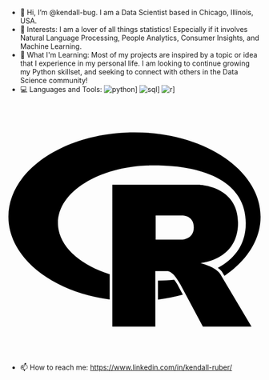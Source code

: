 - 👋 Hi, I’m @kendall-bug. I am a Data Scientist based in Chicago, Illinois, USA.
- 👀 Interests: I am a lover of all things statistics! Especially if it involves Natural Language Processing, People Analytics, Consumer Insights, and Machine Learning. 
- 🌱 What I'm Learning: Most of my projects are inspired by a topic or idea that I experience in my personal life. I am looking to continue growing my Python skillset, and seeking to connect with others in the Data Science community!
- 💻 Languages and Tools:
![python](https://img.shields.io/badge/GitHub-000000?style=for-the-badge&logo=pythonb&logoColor=white)]
![sql](https://img.shields.io/badge/GitHub-000000?style=for-the-badge&logo=sql&logoColor=white)]
![r](https://img.shields.io/badge/GitHub-000000?style=for-the-badge&logo=R&logoColor=white)]

<svg role="img" viewBox="0 0 24 24" xmlns="http://www.w3.org/2000/svg"><title>R</title><path d="M12 2.746c-6.627 0-12 3.599-12 8.037 0 3.897 4.144 7.144 9.64 7.88V16.26c-2.924-.915-4.925-2.755-4.925-4.877 0-3.035 4.084-5.494 9.12-5.494 5.038 0 8.757 1.683 8.757 5.494 0 1.976-.999 3.379-2.662 4.272.09.066.174.128.258.216.169.149.25.363.372.544 2.128-1.45 3.44-3.437 3.44-5.631 0-4.44-5.373-8.038-12-8.038zm-2.111 4.99v13.516l4.093-.002-.002-5.291h1.1c.225 0 .321.066.549.25.272.22.715.982.715.982l2.164 4.063 4.627-.002-2.864-4.826s-.086-.193-.265-.383a2.22 2.22 0 00-.582-.416c-.422-.214-1.149-.434-1.149-.434s3.578-.264 3.578-3.826c0-3.562-3.744-3.63-3.744-3.63zm4.127 2.93l2.478.002s1.149-.062 1.149 1.127c0 1.165-1.149 1.17-1.149 1.17h-2.478zm1.754 6.119c-.494.049-1.012.079-1.54.088v1.807a16.622 16.622 0 002.37-.473l-.471-.891s-.108-.183-.248-.394c-.039-.054-.08-.098-.111-.137z"/></svg>



- 📫 How to reach me: https://www.linkedin.com/in/kendall-ruber/

<!---
kendall-bug/kendall-bug is a ✨ special ✨ repository because its `README.md` (this file) appears on your GitHub profile.
You can click the Preview link to take a look at your changes.
--->
